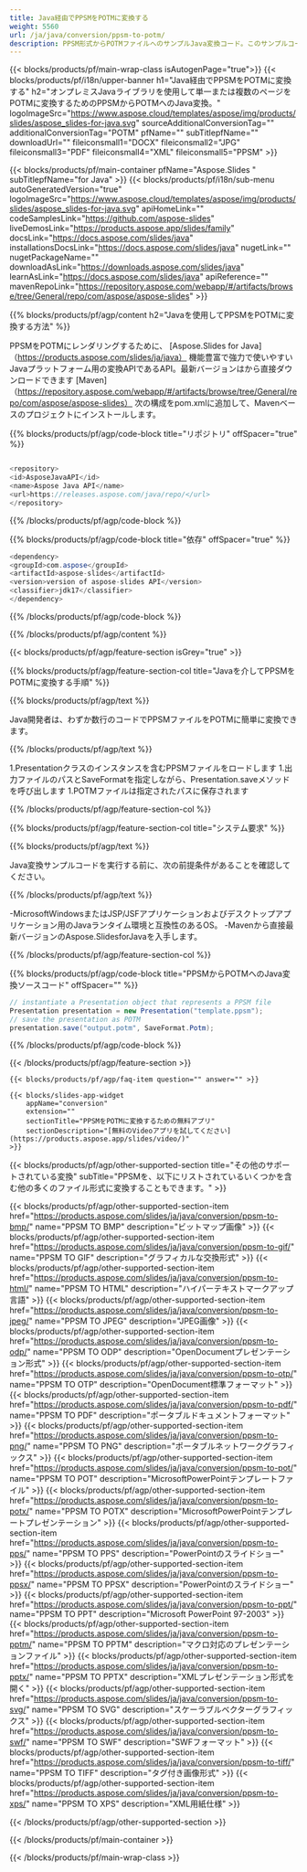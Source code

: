 ```yaml
---
title: Java経由でPPSMをPOTMに変換する
weight: 5560
url: /ja/java/conversion/ppsm-to-potm/ 
description: PPSM形式からPOTMファイルへのサンプルJava変換コード。このサンプルコードを使用して、PowerPointおよびOpenOfficeプレゼンテーションをWebまたはデスクトップJavaベースのアプリケーション内のPOTMにエクスポートします。
---
```


{{< blocks/products/pf/main-wrap-class isAutogenPage="true">}}
{{< blocks/products/pf/i18n/upper-banner h1="Java経由でPPSMをPOTMに変換する" h2="オンプレミスJavaライブラリを使用して単一または複数のページをPOTMに変換するためのPPSMからPOTMへのJava変換。" logoImageSrc="https://www.aspose.cloud/templates/aspose/img/products/slides/aspose_slides-for-java.svg" sourceAdditionalConversionTag="" additionalConversionTag="POTM" pfName="" subTitlepfName="" downloadUrl="" fileiconsmall1="DOCX" fileiconsmall2="JPG" fileiconsmall3="PDF" fileiconsmall4="XML" fileiconsmall5="PPSM" >}}

{{< blocks/products/pf/main-container pfName="Aspose.Slides " subTitlepfName="for Java" >}}
{{< blocks/products/pf/i18n/sub-menu autoGeneratedVersion="true" logoImageSrc="https://www.aspose.cloud/templates/aspose/img/products/slides/aspose_slides-for-java.svg" apiHomeLink="" codeSamplesLink="https://github.com/aspose-slides" liveDemosLink="https://products.aspose.app/slides/family" docsLink="https://docs.aspose.com/slides/java" installationsDocsLink="https://docs.aspose.com/slides/java" nugetLink="" nugetPackageName="" downloadAsLink="https://downloads.aspose.com/slides/java" learnAsLink="https://docs.aspose.com/slides/java" apiReference="" mavenRepoLink="https://repository.aspose.com/webapp/#/artifacts/browse/tree/General/repo/com/aspose/aspose-slides" >}}

{{% blocks/products/pf/agp/content h2="Javaを使用してPPSMをPOTMに変換する方法" %}}

 PPSMをPOTMにレンダリングするために、
 [Aspose.Slides for Java]（https://products.aspose.com/slides/ja/java）
 機能豊富で強力で使いやすいJavaプラットフォーム用の変換APIであるAPI。最新バージョンはから直接ダウンロードできます
 [Maven]（https://repository.aspose.com/webapp/#/artifacts/browse/tree/General/repo/com/aspose/aspose-slides）
 次の構成をpom.xmlに追加して、Mavenベースのプロジェクトにインストールします。

{{% blocks/products/pf/agp/code-block title="リポジトリ" offSpacer="true" %}}

```cs

<repository>
<id>AsposeJavaAPI</id>
<name>Aspose Java API</name>
<url>https://releases.aspose.com/java/repo/</url>
</repository>

```

{{% /blocks/products/pf/agp/code-block %}}

{{% blocks/products/pf/agp/code-block title="依存" offSpacer="true" %}}

```cs
<dependency>
<groupId>com.aspose</groupId>
<artifactId>aspose-slides</artifactId>
<version>version of aspose-slides API</version>
<classifier>jdk17</classifier>
</dependency>

```

{{% /blocks/products/pf/agp/code-block %}}

{{% /blocks/products/pf/agp/content %}}

{{< blocks/products/pf/agp/feature-section isGrey="true" >}}

{{% blocks/products/pf/agp/feature-section-col title="Javaを介してPPSMをPOTMに変換する手順" %}}

{{% blocks/products/pf/agp/text %}}

 Java開発者は、わずか数行のコードでPPSMファイルをPOTMに簡単に変換できます。

{{% /blocks/products/pf/agp/text %}}

1.Presentationクラスのインスタンスを含むPPSMファイルをロードします
1.出力ファイルのパスとSaveFormatを指定しながら、Presentation.saveメソッドを呼び出します
1.POTMファイルは指定されたパスに保存されます

{{% /blocks/products/pf/agp/feature-section-col %}}

{{% blocks/products/pf/agp/feature-section-col title="システム要求" %}}

{{% blocks/products/pf/agp/text %}}

 Java変換サンプルコードを実行する前に、次の前提条件があることを確認してください。

{{% /blocks/products/pf/agp/text %}}

-MicrosoftWindowsまたはJSP/JSFアプリケーションおよびデスクトップアプリケーション用のJavaランタイム環境と互換性のあるOS。
-Mavenから直接最新バージョンのAspose.SlidesforJavaを入手します。

{{% /blocks/products/pf/agp/feature-section-col %}}

{{% blocks/products/pf/agp/code-block title="PPSMからPOTMへのJava変換ソースコード" offSpacer="" %}}

```cs
// instantiate a Presentation object that represents a PPSM file
Presentation presentation = new Presentation("template.ppsm");
// save the presentation as POTM
presentation.save("output.potm", SaveFormat.Potm);   

```

{{% /blocks/products/pf/agp/code-block %}}

{{< /blocks/products/pf/agp/feature-section >}}

    {{< blocks/products/pf/agp/faq-item question="" answer="" >}}
 

<!-- aboutfile Starts -->

<!-- aboutfile Ends -->

    {{< blocks/slides-app-widget 
        appName="conversion"
        extension=""
        sectionTitle="PPSMをPOTMに変換するための無料アプリ" 
        sectionDescription="[無料のVideoアプリを試してください](https://products.aspose.app/slides/video/)" 
    >}}
    
{{< blocks/products/pf/agp/other-supported-section title="その他のサポートされている変換" subTitle="PPSMを、以下にリストされているいくつかを含む他の多くのファイル形式に変換することもできます。" >}}

{{< blocks/products/pf/agp/other-supported-section-item href="https://products.aspose.com/slides/ja/java/conversion/ppsm-to-bmp/" name="PPSM TO BMP" description="ビットマップ画像" >}}
{{< blocks/products/pf/agp/other-supported-section-item href="https://products.aspose.com/slides/ja/java/conversion/ppsm-to-gif/" name="PPSM TO GIF" description="グラフィカルな交換形式" >}}
{{< blocks/products/pf/agp/other-supported-section-item href="https://products.aspose.com/slides/ja/java/conversion/ppsm-to-html/" name="PPSM TO HTML" description="ハイパーテキストマークアップ言語" >}}
{{< blocks/products/pf/agp/other-supported-section-item href="https://products.aspose.com/slides/ja/java/conversion/ppsm-to-jpeg/" name="PPSM TO JPEG" description="JPEG画像" >}}
{{< blocks/products/pf/agp/other-supported-section-item href="https://products.aspose.com/slides/ja/java/conversion/ppsm-to-odp/" name="PPSM TO ODP" description="OpenDocumentプレゼンテーション形式" >}}
{{< blocks/products/pf/agp/other-supported-section-item href="https://products.aspose.com/slides/ja/java/conversion/ppsm-to-otp/" name="PPSM TO OTP" description="OpenDocument標準フォーマット" >}}
{{< blocks/products/pf/agp/other-supported-section-item href="https://products.aspose.com/slides/ja/java/conversion/ppsm-to-pdf/" name="PPSM TO PDF" description="ポータブルドキュメントフォーマット" >}}
{{< blocks/products/pf/agp/other-supported-section-item href="https://products.aspose.com/slides/ja/java/conversion/ppsm-to-png/" name="PPSM TO PNG" description="ポータブルネットワークグラフィックス" >}}
{{< blocks/products/pf/agp/other-supported-section-item href="https://products.aspose.com/slides/ja/java/conversion/ppsm-to-pot/" name="PPSM TO POT" description="MicrosoftPowerPointテンプレートファイル" >}}
{{< blocks/products/pf/agp/other-supported-section-item href="https://products.aspose.com/slides/ja/java/conversion/ppsm-to-potx/" name="PPSM TO POTX" description="MicrosoftPowerPointテンプレートプレゼンテーション" >}}
{{< blocks/products/pf/agp/other-supported-section-item href="https://products.aspose.com/slides/ja/java/conversion/ppsm-to-pps/" name="PPSM TO PPS" description="PowerPointのスライドショー" >}}
{{< blocks/products/pf/agp/other-supported-section-item href="https://products.aspose.com/slides/ja/java/conversion/ppsm-to-ppsx/" name="PPSM TO PPSX" description="PowerPointのスライドショー" >}}
{{< blocks/products/pf/agp/other-supported-section-item href="https://products.aspose.com/slides/ja/java/conversion/ppsm-to-ppt/" name="PPSM TO PPT" description="Microsoft PowerPoint 97-2003" >}}
{{< blocks/products/pf/agp/other-supported-section-item href="https://products.aspose.com/slides/ja/java/conversion/ppsm-to-pptm/" name="PPSM TO PPTM" description="マクロ対応のプレゼンテーションファイル" >}}
{{< blocks/products/pf/agp/other-supported-section-item href="https://products.aspose.com/slides/ja/java/conversion/ppsm-to-pptx/" name="PPSM TO PPTX" description="XMLプレゼンテーション形式を開く" >}}
{{< blocks/products/pf/agp/other-supported-section-item href="https://products.aspose.com/slides/ja/java/conversion/ppsm-to-svg/" name="PPSM TO SVG" description="スケーラブルベクターグラフィックス" >}}
{{< blocks/products/pf/agp/other-supported-section-item href="https://products.aspose.com/slides/ja/java/conversion/ppsm-to-swf/" name="PPSM TO SWF" description="SWFフォーマット" >}}
{{< blocks/products/pf/agp/other-supported-section-item href="https://products.aspose.com/slides/ja/java/conversion/ppsm-to-tiff/" name="PPSM TO TIFF" description="タグ付き画像形式" >}}
{{< blocks/products/pf/agp/other-supported-section-item href="https://products.aspose.com/slides/ja/java/conversion/ppsm-to-xps/" name="PPSM TO XPS" description="XML用紙仕様" >}}

{{< /blocks/products/pf/agp/other-supported-section >}}

{{< /blocks/products/pf/main-container >}}
    
{{< /blocks/products/pf/main-wrap-class >}}
